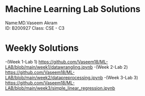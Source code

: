 # Machine Learning Lab Solutions

Name:MD.Vaseem Akram  
ID: B200927
Class: CSE - C3


# Weekly Solutions

-(Week 1-Lab 1) https://github.com/Vaseem18/ML-LAB/blob/main/week1/datawrangling.ipynb
-(Week 2-Lab 2) https://github.com/Vaseem18/ML-LAB/blob/main/week2/datapreprocessing.ipynb
-(Week 3-Lab 3) https://github.com/Vaseem18/ML-LAB/blob/main/week3/simple_linear_regression.ipynb
